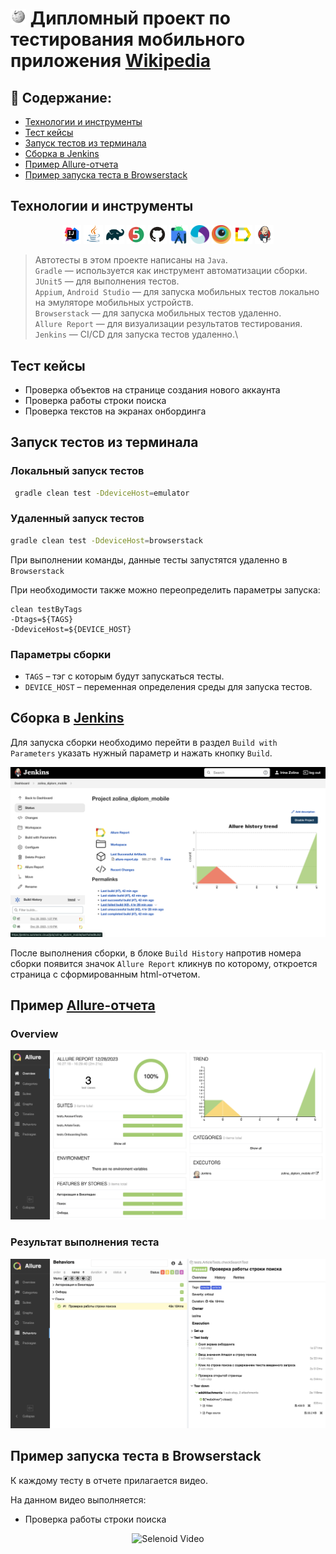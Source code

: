 # <img width="5%" title="Wikipedia" src="media/logo/Wikipedia.svg"> Дипломный проект по тестирования мобильного приложения [Wikipedia](https://github.com/wikimedia/apps-android-wikipedia/)

## :open_book: Содержание:

- [Технологии и инструменты](#технологии-и-инструменты)
- [Тест кейсы](#тест-кейсы)
- [Запуск тестов из терминала](#запуск-тестов-из-терминала)
- [Сборка в Jenkins](#сборка-в-jenkins)
- [Пример Allure-отчета](#пример-Allure-отчета)
- [Пример запуска теста в Browserstack](#пример-запуска-теста-в-Browserstack)

## Технологии и инструменты

<p align="center">
<a href="https://www.jetbrains.com/idea/"><img width="6%" title="IntelliJ IDEA" src="media/logo/Intelij_IDEA.svg"></a>
<a href="https://www.java.com/"><img width="6%" title="Java" src="media/logo/Java.svg"></a>
<a href="https://gradle.org/"><img width="6%" title="Gradle" src="media/logo/Gradle.svg"></a>
<a href="https://junit.org/junit5/"><img width="6%" title="JUnit5" src="media/logo/JUnit5.svg"></a>
<a href="https://github.com/"><img width="6%" title="GitHub" src="media/logo/GitHub.svg"></a>
<a href="https://developer.android.com/"><img width="6%" title="Android-studio" src="media/logo/Android-studio.svg"></a>
<a href="https://appium.io/"><img width="6%" title="Appium" src="media/logo/Appium.svg"></a>
<a href="https://www.browserstack.com/"><img width="6%" title="Browserstack" src="media/logo/Browserstack.svg"></a>
<a href="https://allurereport.org/"><img width="6%" title="Allure Report" src="media/logo/Allure_Report.svg"></a>
<a href="https://www.jenkins.io/"><img width="6%" title="Jenkins" src="media/logo/Jenkins.svg"></a>
</p>

> Автотесты в этом проекте написаны на <code>Java</code>.\
> <code>Gradle</code> — используется как инструмент автоматизации сборки.\
> <code>JUnit5</code> — для выполнения тестов.\
> <code>Appium</code>, <code>Android Studio</code> — для запуска мобильных тестов локально на эмуляторе мобильных устройств.\
> <code>Browserstack</code> — для запуска мобильных тестов удаленно.\
> <code>Allure Report</code> — для визуализации результатов тестирования.\
> <code>Jenkins</code> — CI/CD для запуска тестов удаленно.\

## Тест кейсы
- Проверка объектов на странице создания нового аккаунта
- Проверка работы строки поиска
- Проверка текстов на экранах онбординга

## Запуск тестов из терминала

### Локальный запуск тестов

```bash
 gradle clean test -DdeviceHost=emulator
```

### Удаленный запуск тестов

```bash
gradle clean test -DdeviceHost=browserstack
```

При выполнении команды, данные тесты запустятся удаленно в <code>Browserstack</code>

При необходимости также можно переопределить параметры запуска:

```
clean testByTags
-Dtags=${TAGS} 
-DdeviceHost=${DEVICE_HOST} 
```

### Параметры сборки

* <code>TAGS</code> – тэг с которым будут запускаться тесты.
* <code>DEVICE_HOST</code> – переменная определения среды для запуска тестов.

## Сборка в [Jenkins](https://jenkins.autotests.cloud/job/zolina_diplom_mobile/)

Для запуска сборки необходимо перейти в раздел <code>Build with Parameters</code> указать нужный параметр и нажать кнопку <code>Build</code>.

<p align="center">
<img title="Jenkins Build" src="media/screens/JenkinsBuild.png">
</p>

После выполнения сборки, в блоке <code>Build History</code> напротив номера сборки появится значок <code>Allure Report</code> кликнув по которому, откроется страница с сформированным html-отчетом.

## Пример [Allure-отчета](https://jenkins.autotests.cloud/job/zolina_diplom_mobile/allure)
### Overview

<p align="center">
<img title="Allure Overview" src="media/screens/allureReport.png">
</p>

### Результат выполнения теста

<p align="center">
<img title="Test Results in Alure" src="media/screens/ResultTest.png">
</p>

## Пример запуска теста в Browserstack

К каждому тесту в отчете прилагается видео.

На данном видео выполняется:

- Проверка работы строки поиска

<p align="center">
  <img title="Selenoid Video" src="media/screens/video.gif">
</p>